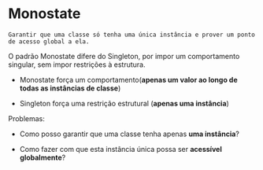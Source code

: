 # Monostate

    Garantir que uma classe só tenha uma única instância e prover um ponto de acesso global a ela.

O padrão Monostate difere do Singleton, por impor um comportamento singular, sem impor restrições à estrutura.

 - Monostate força um comportamento(**apenas um valor ao longo de todas as instâncias de classe**)

 - Singleton força uma restrição estrutural (**apenas uma instância**)

Problemas:

 - Como posso garantir que uma classe tenha apenas **uma instância**?
 
 - Como fazer com que esta instância única possa ser **acessível globalmente**?
